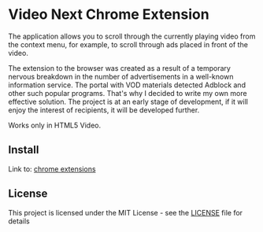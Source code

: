 # Video Next Chrome Extension

The application allows you to scroll through the currently playing video from the context menu, for example, to scroll through ads placed in front of the video.

The extension to the browser was created as a result of a temporary nervous breakdown in the number of advertisements in a well-known information service. The portal with VOD materials detected Adblock and other such popular programs. That's why I decided to write my own more effective solution. The project is at an early stage of development, if it will enjoy the interest of recipients, it will be developed further.

Works only in HTML5 Video.

## Install

Link to: [chrome extensions](https://chrome.google.com/webstore/detail/video-next/kijbdnpkgpdijhjmkkppnbliionkpafn)

## License

This project is licensed under the MIT License - see the [LICENSE](LICENSE.md) file for details